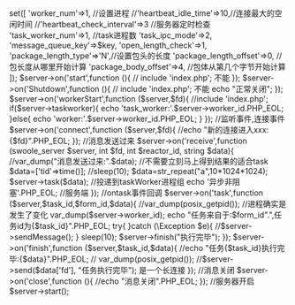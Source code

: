 <?php

//tcp协议

$server=new Swoole\Server("0.0.0.0",9801);   //创建server对象



//include '222xx'; 不能

$key=ftok(__DIR__,1);



echo $key;



$server->set([

    'worker_num'=>1, //设置进程

    //'heartbeat_idle_time'=>10,//连接最大的空闲时间

    //'heartbeat_check_interval'=>3 //服务器定时检查

    'task_worker_num'=>1,  //task进程数

    'task_ipc_mode'=>2,

    'message_queue_key'=>$key,

    'open_length_check'=>1,

    'package_length_type'=>'N',//设置包头的长度

    'package_length_offset'=>0, //包长度从哪里开始计算

    'package_body_offset'=>4,  //包体从第几个字节开始计算

]);



$server->on('start',function (){

    // include 'index.php'; 不能

});





$server->on('Shutdown',function (){



    // include 'index.php'; 不能

    echo "正常关闭";

});



$server->on('workerStart',function ($server,$fd){

    //include 'index.php';

    if($server->taskworker){

        echo 'task_worker:'.$server->worker_id.PHP_EOL;

    }else{

        echo 'worker:'.$server->worker_id.PHP_EOL;

    }



});





//监听事件,连接事件

$server->on('connect',function ($server,$fd){



    //echo "新的连接进入xxx:{$fd}".PHP_EOL;

});





//消息发送过来

$server->on('receive',function (swoole_server $server, int $fd, int $reactor_id, string $data){

    //var_dump("消息发送过来:".$data);

    //不需要立刻马上得到结果的适合task

    $data=['tid'=>time()];

    //sleep(10);

    $data=str_repeat("a",10*1024*1024);

    $server->task($data); //投递到taskWorker进程组

    echo '异步非阻塞'.PHP_EOL;

    //服务端

});



//ontask事件回调

$server->on('task',function ($server,$task_id,$form_id,$data){

    //var_dump(posix_getpid());  //进程确实是发生了变化

    var_dump($server->worker_id);

    echo "任务来自于:$form_id".",任务id为{$task_id}".PHP_EOL;



    try{



    }catch (\Exception $e){

           //$server->sendMessage();

    }



    sleep(10);

    $server->finish("执行完毕");

});



$server->on('finish',function ($server,$task_id,$data){

    //echo "任务{$task_id}执行完毕:{$data}".PHP_EOL;

    // var_dump(posix_getpid());



    //$server->send($data['fd'], "任务执行完毕"); 是一个长连接



});







//消息关闭

$server->on('close',function (){

    //echo "消息关闭".PHP_EOL;

});







//服务器开启

$server->start();



